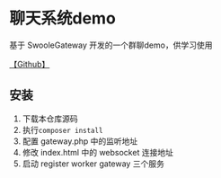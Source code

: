 # 聊天系统demo

基于 SwooleGateway 开发的一个群聊demo，供学习使用

[【Github】](https://github.com/xiaonian0430/demo_server_php_swoole_chat.git)

## 安装

1. 下载本仓库源码
2. 执行`composer install`
3. 配置 gateway.php 中的监听地址
4. 修改 index.html 中的 websocket 连接地址
5. 启动 register worker gateway 三个服务

